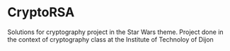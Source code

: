 # CryptoRSA
Solutions for cryptography project in the Star Wars theme.
Project done in the context of cryptography class at the Institute of Technoloy of Dijon
